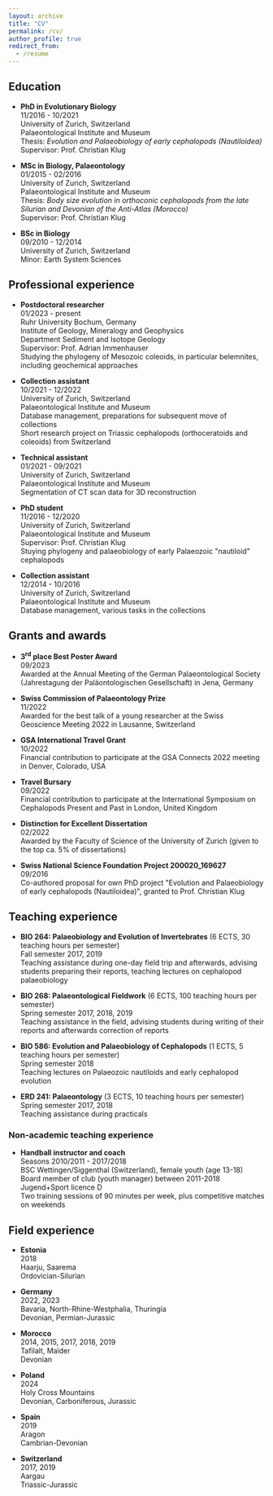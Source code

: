 ```yaml
---
layout: archive
title: "CV"
permalink: /cv/
author_profile: true
redirect_from:
  - /resume
---
```


## Education

* **PhD in Evolutionary Biology**  
    11/2016 - 10/2021  
    University of Zurich, Switzerland  
    Palaeontological Institute and Museum  
    Thesis: *Evolution and Palaeobiology of early cephalopods (Nautiloidea)*  
    Supervisor: Prof. Christian Klug

* **MSc in Biology, Palaeontology**  
    01/2015 - 02/2016  
    University of Zurich, Switzerland  
    Palaeontological Institute and Museum  
    Thesis: *Body size evolution in orthoconic cephalopods from the late Silurian and Devonian of the Anti-Atlas (Morocco)*  
    Supervisor: Prof. Christian Klug

* **BSc in Biology**  
    09/2010 - 12/2014  
    University of Zurich, Switzerland  
    Minor: Earth System Sciences


## Professional experience

* **Postdoctoral researcher**  
    01/2023 - present  
    Ruhr University Bochum, Germany  
    Institute of Geology, Mineralogy and Geophysics  
    Department Sediment and Isotope Geology  
    Supervisor: Prof. Adrian Immenhauser  
    Studying the phylogeny of Mesozoic coleoids, in particular belemnites, including geochemical approaches

* **Collection assistant**  
    10/2021 - 12/2022  
    University of Zurich, Switzerland  
    Palaeontological Institute and Museum  
    Database management, preparations for subsequent move of collections  
    Short research project on Triassic cephalopods (orthoceratoids and coleoids) from Switzerland

* **Technical assistant**  
    01/2021 - 09/2021  
    University of Zurich, Switzerland  
    Palaeontological Institute and Museum  
    Segmentation of CT scan data for 3D reconstruction

* **PhD student**  
    11/2016 - 12/2020  
    University of Zurich, Switzerland  
    Palaeontological Institute and Museum  
    Supervisor: Prof. Christian Klug  
    Stuying phylogeny and palaeobiology of early Palaeozoic "nautiloid" cephalopods

* **Collection assistant**  
    12/2014 - 10/2016  
    University of Zurich, Switzerland  
    Palaeontological Institute and Museum  
    Database management, various tasks in the collections

## Grants and awards

* **3<sup>rd</sup> place Best Poster Award**  
    09/2023  
    Awarded at the Annual Meeting of the German Palaeontological Society (Jahrestagung der Paläontologischen Gesellschaft) in Jena, Germany

* **Swiss Commission of Palaeontology Prize**  
    11/2022  
    Awarded for the best talk of a young researcher at the Swiss Geoscience Meeting 2022 in Lausanne, Switzerland

* **GSA International Travel Grant**  
    10/2022  
    Financial contribution to participate at the GSA Connects 2022 meeting in Denver, Colorado, USA

* **Travel Bursary**  
    09/2022  
    Financial contribution to participate at the International Symposium on Cephalopods Present and Past in London, United Kingdom

* **Distinction for Excellent Dissertation**  
    02/2022  
    Awarded by the Faculty of Science of the University of Zurich (given to the top ca. 5% of dissertations)

* **Swiss National Science Foundation Project 200020_169627**  
    09/2016  
    Co-authored proposal for own PhD project "Evolution and Palaeobiology of early cephalopods (Nautiloidea)", granted to Prof. Christian Klug

## Teaching experience

* **BIO 264: Palaeobiology and Evolution of Invertebrates** (6 ECTS, 30 teaching hours per semester)  
    Fall semester 2017, 2019  
    Teaching assistance during one-day field trip and afterwards, advising students preparing their reports, teaching lectures on cephalopod palaeobiology

* **BIO 268: Palaeontological Fieldwork** (6 ECTS, 100 teaching hours per semester)  
    Spring semester 2017, 2018, 2019  
    Teaching assistance in the field, advising students during writing of their reports and afterwards correction of reports

* **BIO 586: Evolution and Palaeobiology of Cephalopods** (1 ECTS, 5 teaching hours per semester)  
    Spring semester 2018  
    Teaching lectures on Palaeozoic nautiloids and early cephalopod evolution

* **ERD 241: Palaeontology** (3 ECTS, 10 teaching hours per semester)  
    Spring semester 2017, 2018  
    Teaching assistance during practicals

### Non-academic teaching experience

* **Handball instructor and coach**  
    Seasons 2010/2011 - 2017/2018  
    BSC Wettingen/Siggenthal (Switzerland), female youth (age 13-18)  
    Board member of club (youth manager) between 2011-2018  
    Jugend+Sport licence D  
    Two training sessions of 90 minutes per week, plus competitive matches on weekends


## Field experience

* **Estonia**  
    2018  
    Haarju, Saarema  
    Ordovician-Silurian

* **Germany**  
    2022, 2023  
    Bavaria, North-Rhine-Westphalia, Thuringia  
    Devonian, Permian-Jurassic

* **Morocco**  
    2014, 2015, 2017, 2018, 2019  
    Tafilalt, Maïder  
    Devonian

* **Poland**  
    2024  
    Holy Cross Mountains  
    Devonian, Carboniferous, Jurassic

* **Spain**  
    2019  
    Aragon  
    Cambrian-Devonian

* **Switzerland**  
    2017, 2019  
    Aargau  
    Triassic-Jurassic

